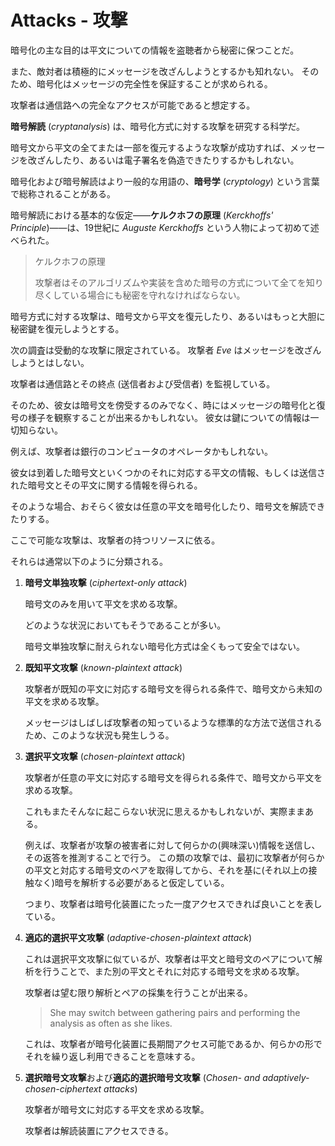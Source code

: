 # Attacks - 攻撃

暗号化の主な目的は平文についての情報を盗聴者から秘密に保つことだ。

また、敵対者は積極的にメッセージを改ざんしようとするかも知れない。
そのため、暗号化はメッセージの完全性を保証することが求められる。

攻撃者は通信路への完全なアクセスが可能であると想定する。

**暗号解読** (_cryptanalysis_) は、暗号化方式に対する攻撃を研究する科学だ。

暗号文から平文の全てまたは一部を復元するような攻撃が成功すれば、メッセージを改ざんしたり、あるいは電子署名を偽造できたりするかもしれない。

暗号化および暗号解読はより一般的な用語の、**暗号学** (_cryptology_) という言葉で総称されることがある。

暗号解読における基本的な仮定――**ケルクホフの原理** (_Kerckhoffs' Principle_)――は、19世紀に _Auguste Kerckhoffs_ という人物によって初めて述べられた。

>  ケルクホフの原理
>
> 攻撃者はそのアルゴリズムや実装を含めた暗号の方式について全てを知り尽くしている場合にも秘密を守れなければならない。

暗号方式に対する攻撃は、暗号文から平文を復元したり、あるいはもっと大胆に秘密鍵を復元しようとする。

次の調査は受動的な攻撃に限定されている。
攻撃者 _Eve_ はメッセージを改ざんしようとはしない。

攻撃者は通信路とその終点 (送信者および受信者) を監視している。

そのため、彼女は暗号文を傍受するのみでなく、時にはメッセージの暗号化と復号の様子を観察することが出来るかもしれない。
彼女は鍵についての情報は一切知らない。

例えば、攻撃者は銀行のコンピュータのオペレータかもしれない。

彼女は到着した暗号文といくつかのそれに対応する平文の情報、もしくは送信された暗号文とその平文に関する情報を得られる。

そのような場合、おそらく彼女は任意の平文を暗号化したり、暗号文を解読できたりする。

ここで可能な攻撃は、攻撃者の持つリソースに依る。

それらは通常以下のように分類される。

1. **暗号文単独攻撃** (_ciphertext-only attack_)

    暗号文のみを用いて平文を求める攻撃。

    どのような状況においてもそうであることが多い。

    暗号文単独攻撃に耐えられない暗号化方式は全くもって安全ではない。

2. **既知平文攻撃** (_known-plaintext attack_)

    攻撃者が既知の平文に対応する暗号文を得られる条件で、暗号文から未知の平文を求める攻撃。

    メッセージはしばしば攻撃者の知っているような標準的な方法で送信されるため、このような状況も発生しうる。

3. **選択平文攻撃** (_chosen-plaintext attack_)

    攻撃者が任意の平文に対応する暗号文を得られる条件で、暗号文から平文を求める攻撃。

    これもまたそんなに起こらない状況に思えるかもしれないが、実際ままある。

    例えば、攻撃者が攻撃の被害者に対して何らかの(興味深い)情報を送信し、その返答を推測することで行う。
    この類の攻撃では、最初に攻撃者が何らかの平文と対応する暗号文のペアを取得してから、それを基に(それ以上の接触なく)暗号を解析する必要があると仮定している。

    つまり、攻撃者は暗号化装置にたった一度アクセスできれば良いことを表している。

4. **適応的選択平文攻撃** (_adaptive-chosen-plaintext attack_)

    これは選択平文攻撃に似ているが、攻撃者は平文と暗号文のペアについて解析を行うことで、また別の平文とそれに対応する暗号文を求める攻撃。

    攻撃者は望む限り解析とペアの採集を行うことが出来る。

    > She may switch between gathering pairs and performing the analysis as often as she likes.

    これは、攻撃者が暗号化装置に長期間アクセス可能であるか、何らかの形でそれを繰り返し利用できることを意味する。

5. **選択暗号文攻撃**および**適応的選択暗号文攻撃** (_Chosen- and adaptively-chosen-ciphertext attacks_)

    攻撃者が暗号文に対応する平文を求める攻撃。

    攻撃者は解読装置にアクセスできる。
